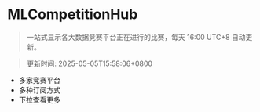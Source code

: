 # MLCompetitionHub

> 一站式显示各大数据竞赛平台正在进行的比赛，每天 16:00 UTC+8 自动更新。
  
> 更新时间: 2025-05-05T15:58:06+0800 

* 多家竞赛平台
* 多种订阅方式
* 下拉查看更多